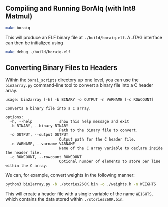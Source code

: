 ## Compiling and Running BorAIq (with Int8 Matmul)

```bash
make boraiq
```

This will produce an ELF binary file at `./build/boraiq.elf`. A JTAG interface can then be initialized using

```bash
make debug ./build/boraiq.elf
```

## Converting Binary Files to Headers

Within the `borai_scripts` directory up one level, you can use the `bin2array.py` command-line tool to convert a binary file into a C header array.

```
usage: bin2array [-h] -b BINARY -o OUTPUT -n VARNAME [-c ROWCOUNT]

Converts a binary file into a C array.

options:
  -h, --help            show this help message and exit
  -b BINARY, --binary BINARY
                        Path to the binary file to convert.
  -o OUTPUT, --output OUTPUT
                        Output path for the C header file.
  -n VARNAME, --varname VARNAME
                        Name of the C array variable to declare inside the header file.
  -c ROWCOUNT, --rowcount ROWCOUNT
                        Optional number of elements to store per line within the C array.
```

We can, for example, convert weights in the following manner:

```bash
python3 bin2array.py -b ./stories260K.bin -o ./weights.h -n WEIGHTS
```

This will create a header file with a single variable of the name `WEIGHTS`, which contains the data stored within `./stories260K.bin`.
